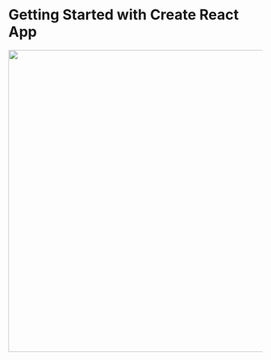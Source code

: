# Getting Started with Create React App

<img src="https://imgur.com/a/TutwN86.gif" width="1000px" height="600px">
